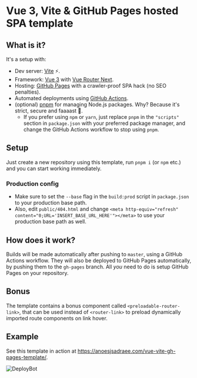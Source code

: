 # Vue 3, Vite & GitHub Pages hosted SPA template
## What is it?
It's a setup with:
- Dev server: [Vite](https://github.com/vitejs/vite) ⚡️.
- Framework: [Vue 3](https://github.com/vuejs/vue-next) with [Vue Router Next](https://github.com/vuejs/vue-router-next).
- Hosting: [GitHub Pages](https://pages.github.com/) with a crawler-proof SPA hack (no SEO penalties).
- Automated deployments using [GitHub Actions](https://github.com/features/actions).
- (optional) [pnpm](https://github.com/pnpm/pnpm) for managing Node.js packages. Why? Because it's strict, secure and faaaast 🚀.
  - If you prefer using `npm` or `yarn`, just replace `pnpm` in the `"scripts"` section in `package.json` with your preferred package manager, and change the GitHub Actions workflow to stop using `pnpm`.

## Setup
Just create a new repository using this template, run `pnpm i` (or `npm` etc.) and you can start working immediately.

### Production config
- Make sure to set the `--base` flag in the `build:prod` script in `package.json` to your production base path.
- Also, edit `public/404.html` and change `<meta http-equiv="refresh" content="0;URL='INSERT_BASE_URL_HERE'"></meta>` to use your production base path as well.

## How does it work?
Builds will be made automatically after pushing to `master`, using a GitHub Actions workflow. They will also be deployed to GitHub Pages automatically, by pushing them to the `gh-pages` branch. All _you_ need to do is setup GitHub Pages on your repository.

## Bonus
The template contains a bonus component called `<preloadable-router-link>`, that can be used instead of `<router-link>` to preload dynamically imported route components on link hover.

## Example
See this template in action at https://anoesjsadraee.com/vue-vite-gh-pages-template/.

![DeployBot](https://github.com/anoesj/vite-test/workflows/DeployBot/badge.svg)
